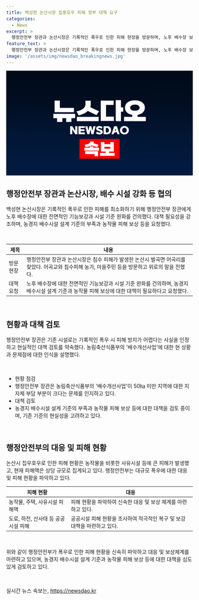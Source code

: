 ```yaml
---
title: 백성현 논산시장 집중호우 피해 정부 대책 요구
categories:
  - News
excerpt: >
  행정안전부 장관과 논산시장은 기록적인 폭우로 인한 피해 현장을 방문하며, 노후 배수장 보강과 기준 완화를 건의했다. 장관은 현재 배수 시설 부족 문제를 인정하고 대책 검토를 약속했다. 농경지 침수 피해와 관련된 민원이 증가하고 있으며, 논산시의 경우 원예작물 비율이 높아 침수로 인한 피해가 심각한 상황이다. 현재의 허용 침수 기준은 돌발성·집중성 호우에 대응하기에 역부족하며, 현재까지의 피해액은 상당 규모로 집계되었다.
feature_text: >
  행정안전부 장관과 논산시장은 기록적인 폭우로 인한 피해 현장을 방문하며, 노후 배수장 보강과 기준 완화를 건의했다. 장관은 현재 배수 시설 부족 문제를 인정하고 대책 검토를 약속했다. 농경지 침수 피해와 관련된 민원이 증가하고 있으며, 논산시의 경우 원예작물 비율이 높아 침수로 인한 피해가 심각한 상황이다. 현재의 허용 침수 기준은 돌발성·집중성 호우에 대응하기에 역부족하며, 현재까지의 피해액은 상당 규모로 집계되었다.
image: '/assets/img/newsdao_breakingnews.jpg'
---
```


<p><img src="/assets/img/newsdao_breakingnews.jpg" alt="implanttips 속보" /></p>

<h2 data-ke-size="size26">행정안전부 장관과 논산시장, 배수 시설 강화 등 협의</h2>

<p>백성현 논산시장은 기록적인 폭우로 인한 피해를 최소화하기 위해 행정안전부 장관에게 노후 배수장에 대한 전면적인 기능보강과 시설 기준 완화를 건의했다. 대책 필요성을 강조하며, 농경지 배수시설 설계 기준의 부족과 농작물 피해 보상 등을 요청했다.</p>

<p data-ke-size="size16">&nbsp;</p>

<table>
    <thead>
        <tr>
            <th>제목</th>
            <th>내용</th>
        </tr>
    </thead>
    <tbody>
        <tr>
            <td>방문 현장</td>
            <td>행정안전부 장관과 논산시장은 침수 피해가 발생한 논산시 벌곡면 어곡리를 찾았다. 어곡교와 침수피해 농가, 마을주민 등을 방문하고 위로의 말을 전했다.</td>
        </tr>
        <tr>
            <td>대책 요청</td>
            <td>노후 배수장에 대한 전면적인 기능보강과 시설 기준 완화를 건의하며, 농경지 배수시설 설계 기준과 농작물 피해 보상에 대한 대책이 필요하다고 요청했다.</td>
        </tr>
    </tbody>
</table>

<p data-ke-size="size16">&nbsp;</p>

<h2 data-ke-size="size26">현황과 대책 검토</h2>

<p>행정안전부 장관은 기존 시설로는 기록적인 폭우 시 피해 방지가 어렵다는 사실을 인정하고 현실적인 대책 검토를 약속했다. 농림축산식품부의 '배수개선사업'에 대한 현 상황과 문제점에 대한 인식을 설명했다.</p>

<p data-ke-size="size16">&nbsp;</p>

<ul>
    <li>현황 점검</li>
    <li>행정안전부 장관은 농림축산식품부의 '배수개선사업'이 50㏊ 미만 지역에 대한 지자체 부담 부분이 크다는 문제를 인지하고 있다.</li>
    <li>대책 검토</li>
    <li>농경지 배수시설 설계 기준의 부족과 농작물 피해 보상 등에 대한 대책을 검토 중이며, 기존 기준의 현실성을 고려하고 있다.</li>
</ul>

<p data-ke-size="size16">&nbsp;</p>

<h2 data-ke-size="size26">행정안전부의 대응 및 피해 현황</h2>

<p>논산시 집우호우로 인한 피해 현황은 농작물을 비롯한 사유시설 등에 큰 피해가 발생했고, 현재 피해액은 상당 규모로 집계되고 있다. 행정안전부는 대규모 폭우에 대한 대응 및 피해 현황을 파악하고 있다.</p>

<table>
    <thead>
        <tr>
            <th>피해 현황</th>
            <th>대응</th>
        </tr>
    </thead>
    <tbody>
        <tr>
            <td>농작물, 주택, 사유시설 피해액</td>
            <td>피해 현황을 파악하여 신속한 대응 및 보상 체계를 마련하고 있다.</td>
        </tr>
        <tr>
            <td>도로, 하천, 산사태 등 공공시설 피해</td>
            <td>공공시설 피해 현황을 조사하여 적극적인 복구 및 보강 대책을 마련하고 있다.</td>
        </tr>
    </tbody>
</table>

<p data-ke-size="size16">&nbsp;</p>

<p>위와 같이 행정안전부가 폭우로 인한 피해 현황을 신속히 파악하고 대응 및 보상체계를 마련하고 있으며, 농경지 배수시설 설계 기준과 농작물 피해 보상 등에 대한 대책을 심도 있게 검토하고 있다.</p>

<p data-ke-size="size16">&nbsp;</p>
실시간 뉴스 속보는, <a href="https://newsdao.kr" rel="dofollow">https://newsdao.kr</a>



